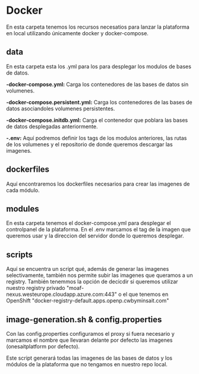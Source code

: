 # Docker

En esta carpeta tenemos los recursos necesatios para lanzar la plataforma en local utilizando únicamente docker y docker-compose.

## data

En esta carpeta esta los .yml para los para desplegar los modulos de bases de datos.

**-docker-compose.yml:** Carga los contenedores de las bases de datos sin volumenes.

**-docker-compose.persistent.yml:** Carga los contenedores de las bases de datos asociandoles volumenes persistentes.

**-docker-compose.initdb.yml:** Carga el contenedor que poblara las bases de datos desplegadas anteriormente.

**-.env:** Aquí podremos definir los tags de los modulos anteriores, las rutas de los volumenes y el repositorio de donde queremos descargar las imagenes.

## dockerfiles

Aquí encontraremos los dockerfiles necesarios para crear las imagenes de cada módulo.

## modules

En esta carpeta tenemos el docker-compose.yml para desplegar el controlpanel de la plataforma. En el .env marcamos el tag de la imagen que queremos usar y la direccion del servidor donde lo queremos desplegar.

## scripts

Aquí se encuentra un script qué, además de generar las imagenes selectivamente, también nos permite subir las imagenes que queramos a un registry. También tenemmos la opción de decicdir si queremos utilizar nuestro registry privado "moaf-nexus.westeurope.cloudapp.azure.com:443" o el que tenemos en OpenShift "docker-registry-default.apps.openp.cwbyminsait.com"

## image-generation.sh & config.properties

Con las config.properties configuramos el proxy si fuera necesario y marcamos el nombre que llevaran delante por defecto las imagenes (onesaitplatform por defecto).

Este script generará todas las imagenes de las bases de datos y los módulos de la plataforma que no tengamos en nuestro repo local.


